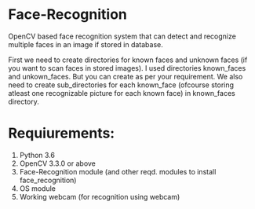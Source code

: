 # Face-Recognition

OpenCV based face recognition system that can detect and recognize multiple faces in an image if stored in database.

First we need to create directories for known faces and unknown faces (if you want to scan faces in stored images). I used directories known_faces and unkown_faces. But you can create as per your requirement.
We also need to create sub_directories for each known_face (ofcourse storing atleast one recognizable picture for each known face) in known_faces directory.

# Requiurements:
1. Python 3.6
2. OpenCV 3.3.0 or above
3. Face-Recognition module (and other reqd. modules to install face_recognition)
4. OS module
5. Working webcam (for recognition  using webcam)

